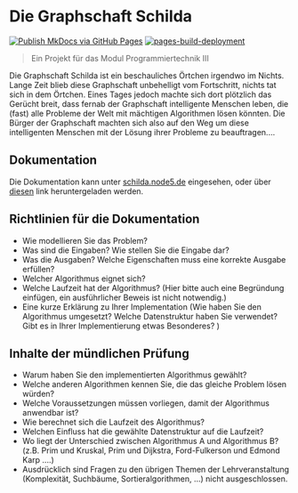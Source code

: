 # Die Graphschaft Schilda

[![Publish MkDocs via GitHub Pages](https://github.com/thieleju/GraphschaftSchilda/actions/workflows/mkdocs-gh-pages.yml/badge.svg)](https://github.com/thieleju/GraphschaftSchilda/actions/workflows/mkdocs-gh-pages.yml) 
[![pages-build-deployment](https://github.com/thieleju/GraphschaftSchilda/actions/workflows/pages/pages-build-deployment/badge.svg)](https://github.com/thieleju/GraphschaftSchilda/actions/workflows/pages/pages-build-deployment)

> Ein Projekt für das Modul Programmiertechnik III

Die Graphschaft Schilda ist ein beschauliches Örtchen irgendwo im Nichts. Lange Zeit blieb diese Graphschaft unbehelligt vom Fortschritt, nichts tat sich in dem Örtchen. Eines Tages jedoch machte sich dort plötzlich das Gerücht breit, dass fernab der Graphschaft intelligente Menschen leben, die (fast) alle Probleme der Welt mit mächtigen Algorithmen lösen könnten. Die Bürger der Graphschaft machten sich also auf den Weg um diese intelligenten Menschen mit der Lösung ihrer Probleme zu beauftragen....

## Dokumentation

Die Dokumentation kann unter [schilda.node5.de](https://schilda.node5.de) eingesehen, oder über [diesen](https://github.com/thieleju/GraphschaftSchilda/raw/gh-pages/Dokumentation.pdf) link heruntergeladen werden.

## Richtlinien für die Dokumentation

- Wie modellieren Sie das Problem?
- Was sind die Eingaben? Wie stellen Sie die Eingabe dar?
- Was die Ausgaben? Welche Eigenschaften muss eine korrekte Ausgabe erfüllen?
- Welcher Algorithmus eignet sich? 
- Welche Laufzeit hat der Algorithmus? (Hier bitte auch eine Begründung einfügen, ein ausführlicher Beweis ist nicht notwendig.)
- Eine kurze Erklärung zu Ihrer Implementation (Wie haben Sie den Algorithmus umgesetzt? Welche Datenstruktur haben Sie verwendet? Gibt es in Ihrer Implementierung etwas Besonderes?  ) 

## Inhalte der mündlichen Prüfung

- Warum haben Sie den implementierten Algorithmus gewählt? 
- Welche anderen Algorithmen kennen Sie, die das gleiche Problem lösen würden? 
- Welche Voraussetzungen müssen vorliegen, damit der Algorithmus anwendbar ist? 
- Wie berechnet sich die Laufzeit des Algorithmus? 
- Welchen Einfluss hat die gewählte Datenstruktur auf die Laufzeit? 
- Wo liegt der Unterschied zwischen Algorithmus A und Algorithmus B? (z.B. Prim und Kruskal, Prim und Dijkstra, Ford-Fulkerson und Edmond Karp ....) 
- Ausdrücklich sind Fragen zu den übrigen Themen der Lehrveranstaltung (Komplexität, Suchbäume, Sortieralgorithmen, ...) nicht ausgeschlossen. 